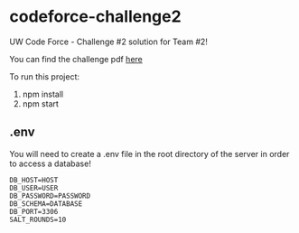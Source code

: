 # codeforce-challenge2
UW Code Force - Challenge #2 solution for Team #2! 

You can find the challenge pdf [here](https://www.uwcodeforce.ca/challenges/Challenge2.pdf)

To run this project:

1) npm install
2) npm start


## .env
You will need to create a .env file in the root directory of the server in order to access a database!

```
DB_HOST=HOST
DB_USER=USER
DB_PASSWORD=PASSWORD
DB_SCHEMA=DATABASE
DB_PORT=3306
SALT_ROUNDS=10
```